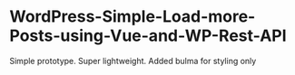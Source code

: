 # WordPress-Simple-Load-more-Posts-using-Vue-and-WP-Rest-API
Simple prototype. Super lightweight. Added bulma for styling only
